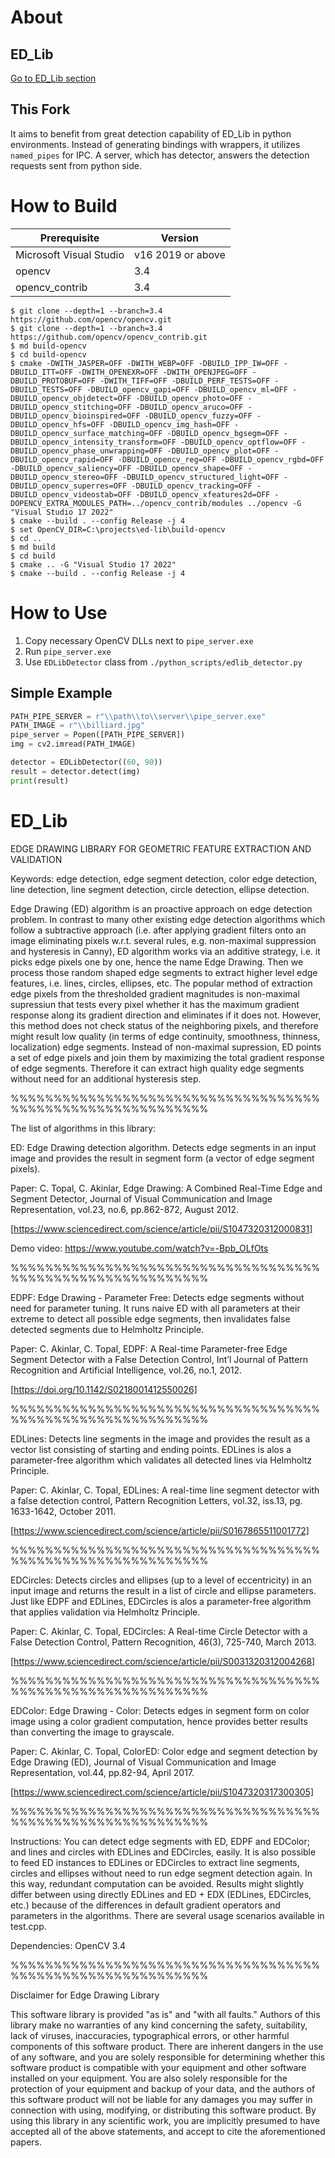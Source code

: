 # About

## ED_Lib

[Go to ED_Lib section](#ED_Lib)

## This Fork

It aims to benefit from great detection capability of ED_Lib in python environments.
Instead of generating bindings with wrappers, it utilizes `named_pipes` for IPC. A
server, which has detector, answers the detection requests sent from python side.

# How to Build

| Prerequisite            | Version           |
|-------------------------|-------------------|
| Microsoft Visual Studio | v16 2019 or above |
| opencv                  | 3.4               |
| opencv_contrib          | 3.4               |


    $ git clone --depth=1 --branch=3.4 https://github.com/opencv/opencv.git
    $ git clone --depth=1 --branch=3.4 https://github.com/opencv/opencv_contrib.git
    $ md build-opencv
    $ cd build-opencv
    $ cmake -DWITH_JASPER=OFF -DWITH_WEBP=OFF -DBUILD_IPP_IW=OFF -DBUILD_ITT=OFF -DWITH_OPENEXR=OFF -DWITH_OPENJPEG=OFF -DBUILD_PROTOBUF=OFF -DWITH_TIFF=OFF -DBUILD_PERF_TESTS=OFF -DBUILD_TESTS=OFF -DBUILD_opencv_gapi=OFF -DBUILD_opencv_ml=OFF -DBUILD_opencv_objdetect=OFF -DBUILD_opencv_photo=OFF -DBUILD_opencv_stitching=OFF -DBUILD_opencv_aruco=OFF -DBUILD_opencv_bioinspired=OFF -DBUILD_opencv_fuzzy=OFF -DBUILD_opencv_hfs=OFF -DBUILD_opencv_img_hash=OFF -DBUILD_opencv_surface_matching=OFF -DBUILD_opencv_bgsegm=OFF -DBUILD_opencv_intensity_transform=OFF -DBUILD_opencv_optflow=OFF -DBUILD_opencv_phase_unwrapping=OFF -DBUILD_opencv_plot=OFF -DBUILD_opencv_rapid=OFF -DBUILD_opencv_reg=OFF -DBUILD_opencv_rgbd=OFF -DBUILD_opencv_saliency=OFF -DBUILD_opencv_shape=OFF -DBUILD_opencv_stereo=OFF -DBUILD_opencv_structured_light=OFF -DBUILD_opencv_superres=OFF -DBUILD_opencv_tracking=OFF -DBUILD_opencv_videostab=OFF -DBUILD_opencv_xfeatures2d=OFF -DOPENCV_EXTRA_MODULES_PATH=../opencv_contrib/modules ../opencv -G "Visual Studio 17 2022"
    $ cmake --build . --config Release -j 4
    $ set OpenCV_DIR=C:\projects\ed-lib\build-opencv
    $ cd ..
    $ md build
    $ cd build
    $ cmake .. -G "Visual Studio 17 2022"
    $ cmake --build . --config Release -j 4

# How to Use

1. Copy necessary OpenCV DLLs next to `pipe_server.exe`
2. Run `pipe_server.exe`
3. Use `EDLibDetector` class from `./python_scripts/edlib_detector.py`

## Simple Example

```python
PATH_PIPE_SERVER = r"\\path\\to\\server\\pipe_server.exe"
PATH_IMAGE = r"\\billiard.jpg"
pipe_server = Popen([PATH_PIPE_SERVER])
img = cv2.imread(PATH_IMAGE)

detector = EDLibDetector((60, 90))
result = detector.detect(img)
print(result)
```


# ED_Lib
EDGE DRAWING LIBRARY FOR GEOMETRIC FEATURE EXTRACTION AND VALIDATION

Keywords: edge detection, edge segment detection, color edge detection, line detection, line segment detection, circle detection, ellipse detection.

Edge Drawing (ED) algorithm is an proactive approach on edge detection problem.
In contrast to many other existing edge detection algorithms which follow a subtractive approach (i.e. after applying gradient filters onto an image eliminating pixels w.r.t. several rules, e.g. non-maximal suppression and hysteresis in Canny), ED algorithm works via an additive strategy, i.e. it picks edge pixels one by one, hence the name Edge Drawing.
Then we process those random shaped edge segments to extract higher level edge features, i.e. lines, circles, ellipses, etc.
The popular method of extraction edge pixels from the thresholded gradient magnitudes is non-maximal supressiun that tests every pixel whether it has the maximum gradient response along its gradient direction and eliminates if it does not.
However, this method does not check status of the neighboring pixels, and therefore might result low quality (in terms of edge continuity, smoothness, thinness, localization) edge segments.
Instead of non-maximal supression, ED points a set of edge pixels and join them by maximizing the total gradient response of edge segments.
Therefore it can extract high quality edge segments without need for an additional hysteresis step. 

%%%%%%%%%%%%%%%%%%%%%%%%%%%%%%%%%%%%%%%%%%%%%%%%%%%%%%%%%%%

The list of algorithms in this library:

ED: Edge Drawing detection algorithm. Detects edge segments in an input image and provides the result in segment form (a vector of edge segment pixels).

Paper: C. Topal, C. Akinlar, Edge Drawing: A Combined Real-Time Edge and Segment Detector, Journal of Visual Communication and Image Representation, vol.23, no.6, pp.862-872, August 2012.

[https://www.sciencedirect.com/science/article/pii/S1047320312000831]

Demo video: https://www.youtube.com/watch?v=-Bpb_OLfOts

%%%%%%%%%%%%%%%%%%%%%%%%%%%%%%%%%%%%%%%%%%%%%%%%%%%%%%%%%%%

EDPF: Edge Drawing - Parameter Free: Detects edge segments without need for parameter tuning. It runs naive ED with all parameters at their extreme to detect all possible edge segments, then invalidates false detected segments due to Helmholtz Principle.

Paper: C. Akinlar, C. Topal, EDPF: A Real-time Parameter-free Edge Segment Detector with a False Detection Control, Int’l Journal of Pattern Recognition and Artificial Intelligence, vol.26, no.1, 2012.

[https://doi.org/10.1142/S0218001412550026]

%%%%%%%%%%%%%%%%%%%%%%%%%%%%%%%%%%%%%%%%%%%%%%%%%%%%%%%%%%%

EDLines: Detects line segments in the image and provides the result as a vector list consisting of starting and ending points.
EDLines is alos a parameter-free algorithm which validates all detected lines via Helmholtz Principle.

Paper: C. Akinlar, C. Topal, EDLines: A real-time line segment detector with a false detection control, Pattern Recognition Letters, vol.32, iss.13, pg. 1633-1642, October 2011. 

[https://www.sciencedirect.com/science/article/pii/S0167865511001772]

%%%%%%%%%%%%%%%%%%%%%%%%%%%%%%%%%%%%%%%%%%%%%%%%%%%%%%%%%%%

EDCircles: Detects circles and ellipses (up to a level of eccentricity) in an input image and returns the result in a list of circle and ellipse parameters. Just like EDPF and EDLines, EDCircles is alos a parameter-free algorithm that applies validation via Helmholtz Principle.

Paper: C. Akinlar, C. Topal, EDCircles: A Real-time Circle Detector with a False Detection Control, Pattern Recognition, 46(3), 725-740, March 2013.

[https://www.sciencedirect.com/science/article/pii/S0031320312004268]

%%%%%%%%%%%%%%%%%%%%%%%%%%%%%%%%%%%%%%%%%%%%%%%%%%%%%%%%%%%

EDColor: Edge Drawing - Color: Detects edges in segment form on color image using a color gradient computation, hence provides better results than converting the image to grayscale.

Paper: C. Akinlar, C. Topal, ColorED: Color edge and segment detection by Edge Drawing (ED), Journal of Visual Communication and Image Representation, vol.44, pp.82-94, April 2017.

[https://www.sciencedirect.com/science/article/pii/S1047320317300305]

%%%%%%%%%%%%%%%%%%%%%%%%%%%%%%%%%%%%%%%%%%%%%%%%%%%%%%%%%%%

Instructions:
You can detect edge segments with ED, EDPF and EDColor; and lines and circles with EDLines and EDCircles, easily.
It is also possible to feed ED instances to EDLines or EDCircles to extract line segments, circles and ellipses without need to run edge segment detection again.
In this way, redundant computation can be avoided.
Results might slightly differ between using directly EDLines and ED + EDX (EDLines, EDCircles, etc.) because of the differences in default gradient operators and parameters in the algorithms.
There are several usage scenarios available in test.cpp. 

Dependencies: OpenCV 3.4

%%%%%%%%%%%%%%%%%%%%%%%%%%%%%%%%%%%%%%%%%%%%%%%%%%%%%%%%%%%

Disclaimer for Edge Drawing Library

This software library is provided "as is" and "with all faults." Authors of this library make no warranties of any kind concerning the safety, suitability, lack of viruses, inaccuracies, typographical errors, or other harmful components of this software product. 
There are inherent dangers in the use of any software, and you are solely responsible for determining whether this software product is compatible with your equipment and other software installed on your equipment. 
You are also solely responsible for the protection of your equipment and backup of your data, and the authors of this software product will not be liable for any damages you may suffer in connection with using, modifying, or distributing this software product. 
By using this library in any scientific work, you are implicitly presumed to have accepted all of the above statements, and accept to cite the aforementioned papers.

